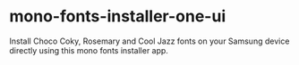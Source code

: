 # mono-fonts-installer-one-ui
Install Choco Coky, Rosemary and Cool Jazz fonts on your Samsung device directly using this mono fonts installer app.
